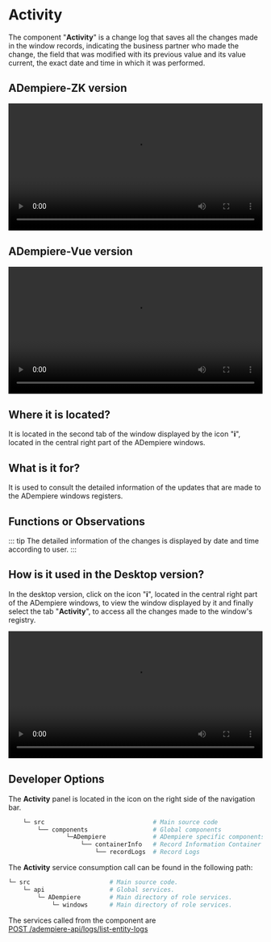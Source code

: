 # Activity

The component "**Activity**" is a change log that saves all the changes made in the window records, indicating the business partner who made the change, the field that was modified with its previous value and its value current, the exact date and time in which it was performed.

## ADempiere-ZK version

<video width="100%" controls>
  <source type="video/mp4" :src="$withBase('/images/use-cases/activity/logs-zk.mp4')">
</video>

## ADempiere-Vue version

<video width="100%" controls>
  <source type="video/mp4" :src="$withBase('/images/use-cases/activity/logs-vue.mp4')">
</video>

## Where it is located?

It is located in the second tab of the window displayed by the icon "**i**", located in the central right part of the ADempiere windows.

## What is it for?

It is used to consult the detailed information of the updates that are made to the ADempiere windows registers.

## Functions or Observations

::: tip
The detailed information of the changes is displayed by date and time according to user.
:::

## How is it used in the Desktop version?

In the desktop version, click on the icon "**i**", located in the central right part of the ADempiere windows, to view the window displayed by it and finally select the tab "**Activity**", to access all the changes made to the window's registry.

<video width="100%" controls>
  <source type="video/mp4" :src="$withBase('/images/use-cases/activity/logs-vue.mp4')">
</video>

## Developer Options

The **Activity** panel is located in the icon on the right side of the navigation bar.

```bash
    └─ src                              # Main source code
        └── components                  # Global components
                └─ADempiere             # ADempiere specific components
                    └── containerInfo   # Record Information Container
                        └── recordLogs  # Record Logs
```

The **Activity** service consumption call can be found in the following path:

```bash
└─ src                      # Main source code.
    └─ api                  # Global services.
        └─ ADempiere        # Main directory of role services.
            └─ windows      # Main directory of role services.
```
The services called from the component are <br>
[POST /adempiere-api/logs/list-entity-logs](https://adempiere.github.io/proxy-adempiere-api/guide/default-modules/adempiere-api/user-log.html#post-adempiere-api-logs-list-entity-logs)